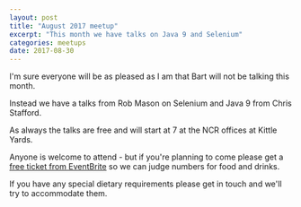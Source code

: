 ```yaml
---
layout: post
title: "August 2017 meetup"
excerpt: "This month we have talks on Java 9 and Selenium"
categories: meetups 
date: 2017-08-30
---
```


I'm sure everyone will be as pleased as I am that Bart will not be talking this month.

Instead we have a talks from Rob Mason on Selenium and Java 9 from Chris Stafford.

As always the talks are free and will start at 7 at the NCR offices at Kittle Yards.

Anyone is welcome to attend - but if you're planning to come please get a [free ticket from EventBrite](https://www.eventbrite.co.uk/e/edjug-august-meetup-tickets-36779705088) so we can judge numbers for food and drinks.

If you have any special dietary requirements please get in touch and we'll try to accommodate them.

